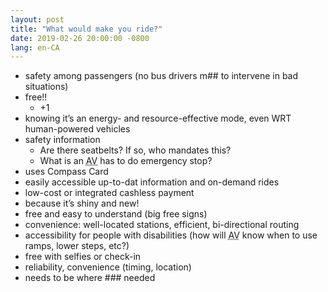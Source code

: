 ```yaml
---
layout: post
title: "What would make you ride?"
date: 2019-02-26 20:00:00 -0800
lang: en-CA
---
```


* safety among passengers (no bus drivers m## to intervene in bad situations)
* free!!
  * +1
* knowing it’s an energy- and resource-effective mode, even WRT human-powered vehicles
* safety information
  * Are there seatbelts? If so, who mandates this?
  * What is an <abbr title="autonomous vehicle">AV</abbr> has to do emergency stop?
* uses Compass Card
* easily accessible up-to-dat information and on-demand rides
* low-cost or integrated cashless payment
* because it’s shiny and new!
* free and easy to understand (big free signs)
* convenience: well-located stations, efficient, bi-directional routing
* accessibility for people with disabilities (how will <abbr title="autonomous vehicle">AV</abbr> know when to use ramps, lower steps, etc?)
* free with selfies or check-in
* reliability, convenience (timing, location)
* needs to be where ### needed
